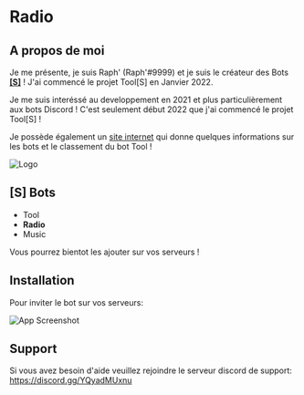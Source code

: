 # **Radio**

## A propos de moi

Je me présente, je suis Raph' (Raph'#9999) et je suis le créateur des Bots **[[S]](https://discord.gg/YQyadMUxnu)** !
J'ai commencé le projet Tool[S] en Janvier 2022.

Je me suis interéssé au developpement en 2021 et plus particulièrement aux bots Discord ! C'est seulement début 2022 que j'ai commencé le projet Tool[S] !


Je possède également un [site internet](https://toolsbot.ml) qui donne quelques informations sur les bots et le classement du bot Tool !


![Logo](https://cdn.discordapp.com/attachments/937806190921015296/980723406012055572/b.png)



## [S] Bots

 - Tool
 - **Radio**
 - Music

Vous pourrez bientot les ajouter sur vos serveurs !

## Installation

Pour inviter le bot sur vos serveurs:

![App Screenshot](https://media.discordapp.net/attachments/937806190921015296/980874065256521738/radio.png)


## Support

Si vous avez besoin d'aide veuillez rejoindre le serveur discord de support: https://discord.gg/YQyadMUxnu
